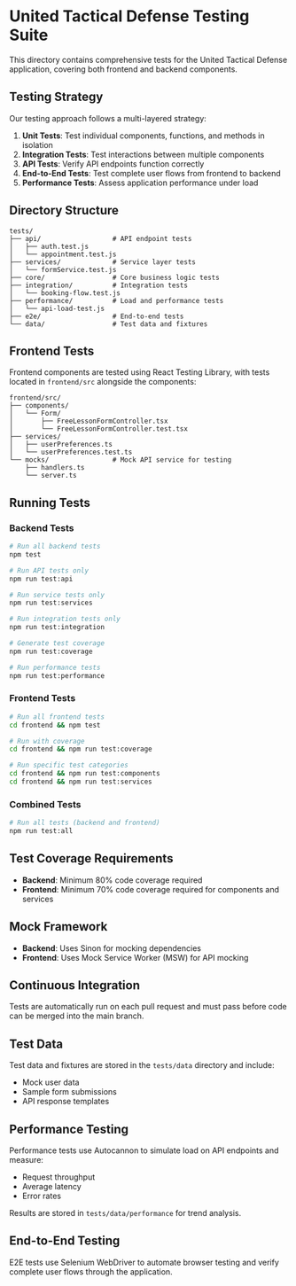 # United Tactical Defense Testing Suite

This directory contains comprehensive tests for the United Tactical Defense application, covering both frontend and backend components.

## Testing Strategy

Our testing approach follows a multi-layered strategy:

1. **Unit Tests**: Test individual components, functions, and methods in isolation
2. **Integration Tests**: Test interactions between multiple components
3. **API Tests**: Verify API endpoints function correctly
4. **End-to-End Tests**: Test complete user flows from frontend to backend
5. **Performance Tests**: Assess application performance under load

## Directory Structure

```
tests/
├── api/                  # API endpoint tests
│   ├── auth.test.js
│   └── appointment.test.js
├── services/             # Service layer tests
│   └── formService.test.js
├── core/                 # Core business logic tests
├── integration/          # Integration tests
│   └── booking-flow.test.js
├── performance/          # Load and performance tests
│   └── api-load-test.js
├── e2e/                  # End-to-end tests
└── data/                 # Test data and fixtures
```

## Frontend Tests

Frontend components are tested using React Testing Library, with tests located in `frontend/src` alongside the components:

```
frontend/src/
├── components/
│   └── Form/
│       ├── FreeLessonFormController.tsx
│       └── FreeLessonFormController.test.tsx
├── services/
│   ├── userPreferences.ts
│   └── userPreferences.test.ts
└── mocks/                # Mock API service for testing
    ├── handlers.ts
    └── server.ts
```

## Running Tests

### Backend Tests

```bash
# Run all backend tests
npm test

# Run API tests only
npm run test:api

# Run service tests only
npm run test:services 

# Run integration tests only
npm run test:integration

# Generate test coverage
npm run test:coverage

# Run performance tests
npm run test:performance
```

### Frontend Tests

```bash
# Run all frontend tests
cd frontend && npm test

# Run with coverage
cd frontend && npm run test:coverage

# Run specific test categories
cd frontend && npm run test:components
cd frontend && npm run test:services
```

### Combined Tests

```bash
# Run all tests (backend and frontend)
npm run test:all
```

## Test Coverage Requirements

- **Backend**: Minimum 80% code coverage required
- **Frontend**: Minimum 70% code coverage required for components and services

## Mock Framework

- **Backend**: Uses Sinon for mocking dependencies
- **Frontend**: Uses Mock Service Worker (MSW) for API mocking

## Continuous Integration

Tests are automatically run on each pull request and must pass before code can be merged into the main branch.

## Test Data

Test data and fixtures are stored in the `tests/data` directory and include:
- Mock user data
- Sample form submissions
- API response templates

## Performance Testing

Performance tests use Autocannon to simulate load on API endpoints and measure:
- Request throughput
- Average latency
- Error rates

Results are stored in `tests/data/performance` for trend analysis.

## End-to-End Testing

E2E tests use Selenium WebDriver to automate browser testing and verify complete user flows through the application. 